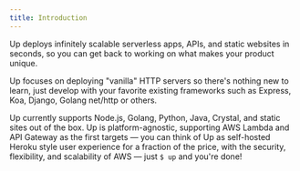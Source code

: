 ```yaml
---
title: Introduction
---
```


Up deploys infinitely scalable serverless apps, APIs, and static websites in seconds, so you can get back to working on what makes your product unique.

Up focuses on deploying "vanilla" HTTP servers so there's nothing new to learn, just develop with your favorite existing frameworks such as Express, Koa, Django, Golang net/http or others.

Up currently supports Node.js, Golang, Python, Java, Crystal, and static sites out of the box. Up is platform-agnostic, supporting AWS Lambda and API Gateway as the first targets — you can think of Up as self-hosted Heroku style user experience for a fraction of the price, with the security, flexibility, and scalability of AWS — just `$ up` and you're done!
